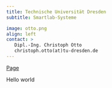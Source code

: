```yaml
---
title: Technische Universität Dresden
subtitle: Smartlab-Systeme

image: otto.png
align: left
contact: >
   Dipl.-Ing. Christoph Otto 
   christoph.otto(at)​tu-dresden.de 
---
```


[Page](https://tu-dresden.de/ing/maschinenwesen/int/das-institut/bioverfahrenstechnik-biotechnologie/SmartLab-Systeme)

Hello world 
